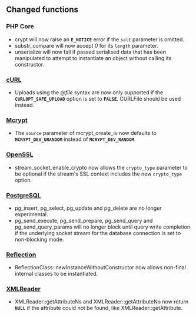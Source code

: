 Changed functions
-----------------

### PHP Core

-   <span class="simpara"> <span class="function">crypt</span> will now
    raise an **`E_NOTICE`** error if the `salt` parameter is omitted.
    </span>
-   <span class="simpara"> <span class="function">substr\_compare</span>
    will now accept *0* for its `length` parameter. </span>
-   <span class="simpara"> <span class="function">unserialize</span>
    will now fail if passed serialised data that has been manipulated to
    attempt to instantiate an object without calling its constructor.
    </span>

### <a href="/book/curl.html" class="link">cURL</a>

-   <span class="simpara"> Uploads using the *@file* syntax are now only
    supported if the **`CURLOPT_SAFE_UPLOAD`** option is set to
    **`FALSE`**. <span class="classname">CURLFile</span> should be used
    instead. </span>

### <a href="/book/mcrypt.html" class="link">Mcrypt</a>

-   <span class="simpara"> The `source` parameter of <span
    class="function">mcrypt\_create\_iv</span> now defaults to
    **`MCRYPT_DEV_URANDOM`** instead of **`MCRYPT_DEV_RANDOM`**. </span>

### <a href="/book/openssl.html" class="link">OpenSSL</a>

-   <span class="simpara"> <span
    class="function">stream\_socket\_enable\_crypto</span> now allows
    the `crypto_type` parameter to be optional if the stream's SSL
    context includes the new `crypto_type` option. </span>

### <a href="/book/pgsql.html" class="link">PostgreSQL</a>

-   <span class="simpara"> <span class="function">pg\_insert</span>,
    <span class="function">pg\_select</span>, <span
    class="function">pg\_update</span> and <span
    class="function">pg\_delete</span> are no longer experimental.
    </span>
-   <span class="simpara"> <span
    class="function">pg\_send\_execute</span>, <span
    class="function">pg\_send\_prepare</span>, <span
    class="function">pg\_send\_query</span> and <span
    class="function">pg\_send\_query\_params</span> will no longer block
    until query write completion if the underlying socket stream for the
    database connection is set to non-blocking mode. </span>

### <a href="/book/reflection.html" class="link">Reflection</a>

-   <span class="simpara"> <span
    class="methodname">ReflectionClass::newInstanceWithoutConstructor</span>
    now allows non-final internal classes to be instantiated. </span>

### <a href="/book/xmlreader.html" class="link">XMLReader</a>

-   <span class="simpara"> <span
    class="methodname">XMLReader::getAttributeNs</span> and <span
    class="methodname">XMLReader::getAttributeNo</span> now return
    **`NULL`** if the attribute could not be found, like <span
    class="methodname">XMLReader::getAttribute</span>. </span>
